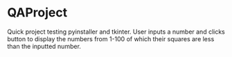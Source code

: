 # QAProject
Quick project testing pyinstaller and tkinter. User inputs a number and clicks button to display the numbers from 1-100 of which their squares are less than the inputted number.

